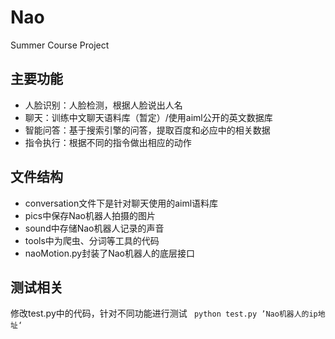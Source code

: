 # Nao
Summer Course Project

## 主要功能
- 人脸识别：人脸检测，根据人脸说出人名
- 聊天：训练中文聊天语料库（暂定）/使用aiml公开的英文数据库
- 智能问答：基于搜索引擎的问答，提取百度和必应中的相关数据
- 指令执行：根据不同的指令做出相应的动作

## 文件结构
- conversation文件下是针对聊天使用的aiml语料库
- pics中保存Nao机器人拍摄的图片
- sound中存储Nao机器人记录的声音
- tools中为爬虫、分词等工具的代码
- naoMotion.py封装了Nao机器人的底层接口

## 测试相关
修改test.py中的代码，针对不同功能进行测试
``` python test.py ’Nao机器人的ip地址‘```
